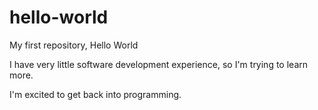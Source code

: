 # hello-world
My first repository, Hello World

I have very little software development experience, so I'm trying to learn more. 

I'm excited to get back into programming. 
